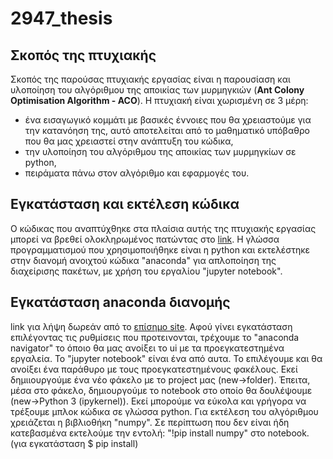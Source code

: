 # 2947_thesis
## Σκοπός της πτυχιακής

Σκοπός της παρούσας πτυχιακής εργασίας είναι η παρουσίαση και υλοποίηση του αλγόριθμου της αποικίας των μυρμηγκιών (**Ant Colony Optimisation Algorithm - ACΟ**).
Η πτυχιακή είναι χωρισμένη σε 3 μέρη:
- ένα εισαγωγικό κομμάτι με βασικές έννοιες που θα χρειαστούμε για την κατανόηση της, αυτό αποτελείται από το μαθηματικό υπόβαθρο που θα μας χρειαστεί στην ανάπτυξη του κώδικα,
- την υλοποίηση του αλγόριθμου της αποικίας των μυρμηγκίων σε python,
- πειράματα πάνω στον αλγόριθμο και εφαρμογές του. 

## Εγκατάσταση και εκτέλεση κώδικα

Ο κώδικας που αναπτύχθηκε στα πλαίσια αυτής της πτυχιακής εργασίας μπορεί να βρεθεί ολοκληρωμένος πατώντας στο [link](https://github.com/vaggbik/ant_colony_algorithm).
Η γλώσσα προγραμματισμού που χρησιμοποιήθηκε είναι η python και εκτελέστηκε στην διανομή ανοιχτού κώδικα "anaconda" για απλοποίηση της διαχείρισης πακέτων, με χρήση του εργαλίου "jupyter notebook".

## Εγκατάσταση anaconda διανομής

link για λήψη δωρεάν από το [επίσημο site](https://docs.anaconda.com/anaconda/install/).
Αφού γίνει εγκατάσταση επιλέγοντας τις ρυθμίσεις που προτεινονται, τρέχουμε το "anaconda navigator" το όποιο θα μας ανοίξει το ui με τα προεγκατεστημένα εργαλεία. Το "jupyter notebook" είναι ένα από αυτα.
Το επιλέγουμε και θα ανοίξει ένα παράθυρο με τους προεγκατεστημένους φακέλους. Εκεί δημιιουργούμε ένα νέο φάκελο με το project μας (new->folder). 
Έπειτα, μέσα στο φάκελο, δημιουργούμε το notebook στο οποίο θα δουλέψουμε (new->Python 3 (ipykernel)). Εκεί μπορούμε να εύκολα και γρήγορα να τρέξουμε μπλοκ κώδικα σε γλώσσα python.
Για εκτέλεση του αλγόριθμου χρειάζεται η βιβλιοθήκη "numpy". 
Σε περίπτωση που δεν είναι ήδη κατεβασμένα εκτελούμε την εντολή: "!pip install numpy" στο notebook.
(για εγκατάσταση $ pip install) 



